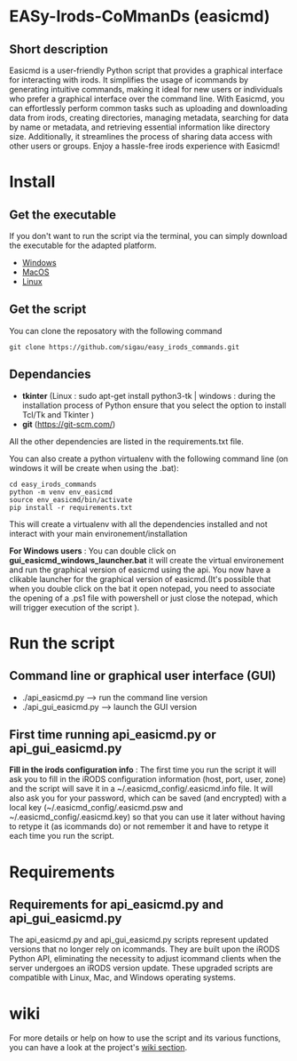 # EASy-Irods-CoMmanDs (easicmd)
<!--docker run --entrypoint doctoc --rm -it -v $(pwd):/usr/src jorgeandrada/doctoc README.md --notitle -->

## Short description
Easicmd is a user-friendly Python script that provides a graphical interface for interacting with irods. It simplifies the usage of icommands by generating intuitive commands, making it ideal for new users or individuals who prefer a graphical interface over the command line. With Easicmd, you can effortlessly perform common tasks such as uploading and downloading data from irods, creating directories, managing metadata, searching for data by name or metadata, and retrieving essential information like directory size. Additionally, it streamlines the process of sharing data access with other users or groups. Enjoy a hassle-free irods experience with Easicmd!

# Install 
## Get the executable 
 If you don't want to run the script via the terminal, you can simply download the executable for the adapted platform.
 - [Windows](./executable/windows/api_gui_easicmd.exe)
 - [MacOS](./executable/macOS/easicmd_gui.app)
 - [Linux](./executable/linux/easicmd_gui) 

## Get the script
You can clone the reposatory with the following command 
```
git clone https://github.com/sigau/easy_irods_commands.git
```
## Dependancies

- **tkinter** (Linux : sudo apt-get install python3-tk | windows : during the installation process of Python ensure that you select the option to install Tcl/Tk and Tkinter  )
- **git** (https://git-scm.com/)

All the other dependencies are listed in the requirements.txt file.

You can also create a python virtualenv with the following command line (on windows it will be create when using the .bat):
```
cd easy_irods_commands
python -m venv env_easicmd
source env_easicmd/bin/activate
pip install -r requirements.txt
```
This will create a virtualenv with all the dependencies installed and not interact with your main environement/installation

**For Windows users** : You can double click on **gui_easicmd_windows_launcher.bat** it will create the virtual environement and run the graphical version of easicmd using the api. You now have a clikable launcher for the graphical version of easicmd.(It's possible that when you double click on the bat it open notepad, you need to associate the opening of a .ps1 file with powershell or just close the notepad, which will trigger execution of the script ).

# Run the script 
## Command line or graphical user interface (GUI)
- ./api_easicmd.py --> run the command line version
- ./api_gui_easicmd.py --> launch the GUI version

## First time running api_easicmd.py or api_gui_easicmd.py
**Fill in the irods configuration info** : 
The first time you run the script it will ask you to fill in the iRODS configuration information (host, port, user, zone) and the script will save it in a \~/.easicmd_config/.easicmd.info file. It will also ask you for your password, which can be saved (and encrypted) with a local key (\~/.easicmd_config/.easicmd.psw and \~/.easicmd_config/.easicmd.key) so that you can use it later without having to retype it (as icommands do) or not remember it and have to retype it each time you run the script. 

# Requirements
## Requirements for api_easicmd.py and api_gui_easicmd.py
The api_easicmd.py and api_gui_easicmd.py scripts represent updated versions that no longer rely on icommands. They are built upon the iRODS Python API, eliminating the necessity to adjust icommand clients when the server undergoes an iRODS version update. These upgraded scripts are compatible with Linux, Mac, and Windows operating systems.


# wiki 
For more details or help on how to use the script and its various functions, you can have a look at the project's [wiki section](../../wikis/home). 